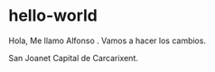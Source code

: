 # hello-world

Hola, Me llamo  Alfonso .
Vamos a hacer los cambios.


San Joanet Capital de Carcarixent.
